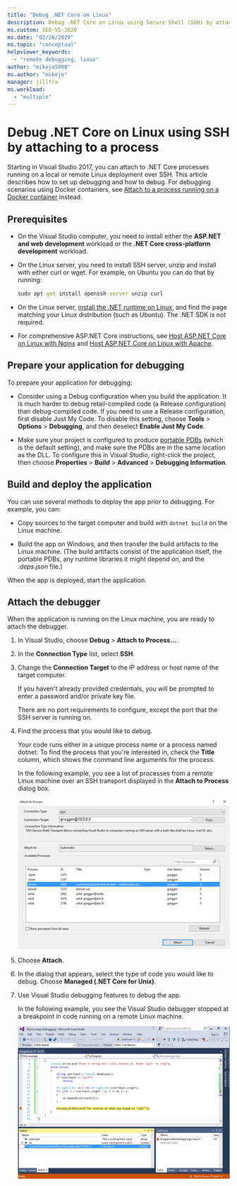 ```yaml
---
title: "Debug .NET Core on Linux"
description: Debug .NET Core on Linux using Secure Shell (SSH) by attaching to a process. Prepare your app for debugging. Build and deploy the app. Attach the debugger.
ms.custom: SEO-VS-2020
ms.date: "02/26/2020"
ms.topic: "conceptual"
helpviewer_keywords:
  - "remote debugging, linux"
author: "mikejo5000"
ms.author: "mikejo"
manager: jillfra
ms.workload:
  - "multiple"
---
```

# Debug .NET Core on Linux using SSH by attaching to a process

Starting in Visual Studio 2017, you can attach to .NET Core processes running on a local or remote Linux deployment over SSH. This article describes how to set up debugging and how to debug. For debugging scenarios using Docker containers, see [Attach to a process running on a Docker container](../debugger/attach-to-process-running-in-docker-container.md) instead.

## Prerequisites

- On the Visual Studio computer, you need to install either the **ASP.NET and web development** workload or the **.NET Core cross-platform development** workload.

- On the Linux server, you need to install SSH server, unzip and install with either curl or wget. For example, on Ubuntu you can do that by running:

  ``` cmd
  sudo apt-get install openssh-server unzip curl
  ```

- On the Linux server, [install the .NET runtime on Linux](/dotnet/core/install/linux), and find the page matching your Linux distribution (such as Ubuntu). The .NET SDK is not required.

- For comprehensive ASP.NET Core instructions, see [Host ASP.NET Core on Linux with Nginx](/aspnet/core/host-and-deploy/linux-nginx) and [Host ASP.NET Core on Linux with Apache](/aspnet/core/host-and-deploy/linux-apache).

## Prepare your application for debugging

To prepare your application for debugging:

- Consider using a Debug configuration when you build the application. It is much harder to debug retail-compiled code (a Release configuration) than debug-compiled code. If you need to use a Release configuration, first disable Just My Code. To disable this setting, choose **Tools** > **Options** > **Debugging**, and then deselect **Enable Just My Code**.

- Make sure your project is configured to produce [portable PDBs](https://github.com/OmniSharp/omnisharp-vscode/wiki/Portable-PDBs) (which is the default setting), and make sure the PDBs are in the same location as the DLL. To configure this in Visual Studio, right-click the project, then choose **Properties** > **Build** > **Advanced** > **Debugging Information**.

## Build and deploy the application

You can use several methods to deploy the app prior to debugging. For example, you can:

- Copy sources to the target computer and build with ```dotnet build``` on the Linux machine.

- Build the app on Windows, and then transfer the build artifacts to the Linux machine. (The build artifacts consist of the application itself, the portable PDBs, any runtime libraries it might depend on, and the *.deps.json* file.)

When the app is deployed, start the application.

## Attach the debugger

When the application is running on the Linux machine, you are ready to attach the debugger.

1. In Visual Studio, choose **Debug** > **Attach to Process…**.

1. In the **Connection Type** list, select **SSH**.

1. Change the **Connection Target** to the IP address or host name of the target computer.

   If you haven't already provided credentials, you will be prompted to enter a password and/or private key file.

   There are no port requirements to configure, except the port that the SSH server is running on.

1. Find the process that you would like to debug.

   Your code runs either in a unique process name or a process named dotnet. To find the process that you're interested in, check the **Title** column, which shows the command line arguments for the process.

   In the following example, you see a list of processes from a remote Linux machine over an SSH transport displayed in the **Attach to Process** dialog box.

   ![Attach to Linux process](media/remote-debug-linux-over-ssh-attach.png)

1. Choose **Attach**.

1. In the dialog that appears, select the type of code you would like to debug. Choose **Managed (.NET Core for Unix)**.

1. Use Visual Studio debugging features to debug the app.

   In the following example, you see the Visual Studio debugger stopped at a breakpoint in code running on a remote Linux machine.

   ![Hit a breakpoint](media/remote-debug-linux-over-ssh-hit-breakpoint.png)